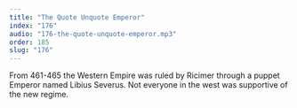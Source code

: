 ```yaml
---
title: "The Quote Unquote Emperor"
index: "176"
audio: "176-the-quote-unquote-emperor.mp3"
order: 185
slug: "176"
---
```


From 461-465 the Western Empire was ruled by Ricimer through a puppet Emperor named Libius Severus. Not everyone in the west was supportive of the new regime. 


